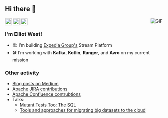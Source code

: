 ## Hi there 👋

<a href="https://github.com/teabot">
  <img align="left" alt="Elliot West's Github" width="22px" src="https://cdn.jsdelivr.net/npm/simple-icons@v3/icons/github.svg" />
</a>
<a href="https://www.linkedin.com/in/teabot/">
  <img align="left" alt="Elliot West's Linkedin" width="22px" src="https://cdn.jsdelivr.net/npm/simple-icons@v3/icons/linkedin.svg" />
</a>
<a href="https://twitter.com/teabot">
  <img align="left" alt="Elliot West's Twitter" width="22px" src="https://cdn.jsdelivr.net/npm/simple-icons@v3/icons/twitter.svg" />
</a>

<img alt="GIF" align="right" src="https://github-readme-stats.vercel.app/api?username=teabot&show_icons=true&count_private=true" />

<br />

### I'm Elliot West!

- 🏗 I’m building [Expedia Group's](https://opensource.expediagroup.com) Stream Platform
- 🛠 I’m working with **Kafka**, **Kotlin**, **Ranger**, and **Avro** on my current mission

### Other activity
* [Blog posts on Medium](https://medium.com/@teabot)
* [Apache JIRA contributions](https://issues.apache.org/jira/browse/KAFKA-13293?jql=project%20in%20(KAFKA%2C%20AVRO%2C%20HIVE)%20AND%20reporter%20in%20(teabot))
* [Apache Confluence contrubtions](https://cwiki.apache.org/confluence/display/~teabot)
* Talks:
  * [Mutant Tests Too: The SQL](https://www.youtube.com/watch?v=PchdF0xAbEg)
  * [Tools and approaches for migrating big datasets to the cloud](https://youtu.be/MfvjmMjhKG4)
